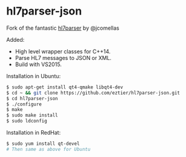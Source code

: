 # hl7parser-json
Fork of the fantastic [hl7parser](https://github.com/jcomellas/hl7parser) by @jcomellas

Added:
+ High level wrapper classes for C++14.
+ Parse HL7 messages to JSON or XML.
+ Build with VS2015.

Installation in Ubuntu:
```bash
$ sudo apt-get install qt4-qmake libqt4-dev
$ cd ~ && git clone https://github.com/eztier/hl7parser-json.git
$ cd hl7parser-json
$ ./configure
$ make
$ sudo make install
$ sudo ldconfig
```

Installation in RedHat:
```bash
$ sudo yum install qt-devel
# Then same as above for Ubuntu
```
